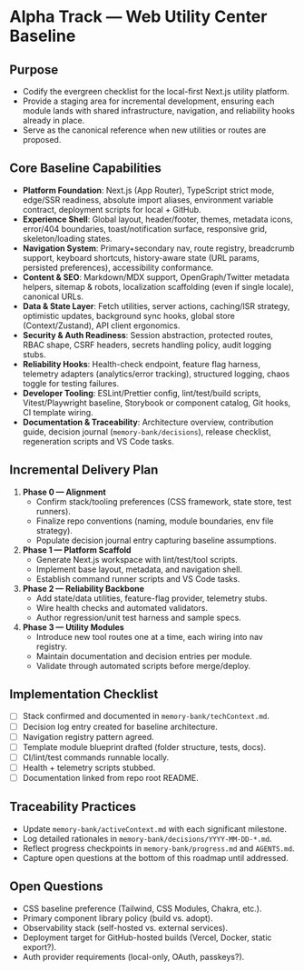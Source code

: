 # Alpha Track — Web Utility Center Baseline

## Purpose
- Codify the evergreen checklist for the local-first Next.js utility platform.
- Provide a staging area for incremental development, ensuring each module lands with shared infrastructure, navigation, and reliability hooks already in place.
- Serve as the canonical reference when new utilities or routes are proposed.

## Core Baseline Capabilities
- **Platform Foundation**: Next.js (App Router), TypeScript strict mode, edge/SSR readiness, absolute import aliases, environment variable contract, deployment scripts for local + GitHub.
- **Experience Shell**: Global layout, header/footer, themes, metadata icons, error/404 boundaries, toast/notification surface, responsive grid, skeleton/loading states.
- **Navigation System**: Primary+secondary nav, route registry, breadcrumb support, keyboard shortcuts, history-aware state (URL params, persisted preferences), accessibility conformance.
- **Content & SEO**: Markdown/MDX support, OpenGraph/Twitter metadata helpers, sitemap & robots, localization scaffolding (even if single locale), canonical URLs.
- **Data & State Layer**: Fetch utilities, server actions, caching/ISR strategy, optimistic updates, background sync hooks, global store (Context/Zustand), API client ergonomics.
- **Security & Auth Readiness**: Session abstraction, protected routes, RBAC shape, CSRF headers, secrets handling policy, audit logging stubs.
- **Reliability Hooks**: Health-check endpoint, feature flag harness, telemetry adapters (analytics/error tracking), structured logging, chaos toggle for testing failures.
- **Developer Tooling**: ESLint/Prettier config, lint/test/build scripts, Vitest/Playwright baseline, Storybook or component catalog, Git hooks, CI template wiring.
- **Documentation & Traceability**: Architecture overview, contribution guide, decision journal (`memory-bank/decisions`), release checklist, regeneration scripts and VS Code tasks.

## Incremental Delivery Plan
1. **Phase 0 — Alignment**
   - Confirm stack/tooling preferences (CSS framework, state store, test runners).
   - Finalize repo conventions (naming, module boundaries, env file strategy).
   - Populate decision journal entry capturing baseline assumptions.
2. **Phase 1 — Platform Scaffold**
   - Generate Next.js workspace with lint/test/tool scripts.
   - Implement base layout, metadata, and navigation shell.
   - Establish command runner scripts and VS Code tasks.
3. **Phase 2 — Reliability Backbone**
   - Add state/data utilities, feature-flag provider, telemetry stubs.
   - Wire health checks and automated validators.
   - Author regression/unit test harness and sample specs.
4. **Phase 3 — Utility Modules**
   - Introduce new tool routes one at a time, each wiring into nav registry.
   - Maintain documentation and decision entries per module.
   - Validate through automated scripts before merge/deploy.

## Implementation Checklist
- [ ] Stack confirmed and documented in `memory-bank/techContext.md`.
- [ ] Decision log entry created for baseline architecture.
- [ ] Navigation registry pattern agreed.
- [ ] Template module blueprint drafted (folder structure, tests, docs).
- [ ] CI/lint/test commands runnable locally.
- [ ] Health + telemetry scripts stubbed.
- [ ] Documentation linked from repo root README.

## Traceability Practices
- Update `memory-bank/activeContext.md` with each significant milestone.
- Log detailed rationales in `memory-bank/decisions/YYYY-MM-DD-*.md`.
- Reflect progress checkpoints in `memory-bank/progress.md` and `AGENTS.md`.
- Capture open questions at the bottom of this roadmap until addressed.

## Open Questions
- CSS baseline preference (Tailwind, CSS Modules, Chakra, etc.).
- Primary component library policy (build vs. adopt).
- Observability stack (self-hosted vs. external services).
- Deployment target for GitHub-hosted builds (Vercel, Docker, static export?).
- Auth provider requirements (local-only, OAuth, passkeys?).
